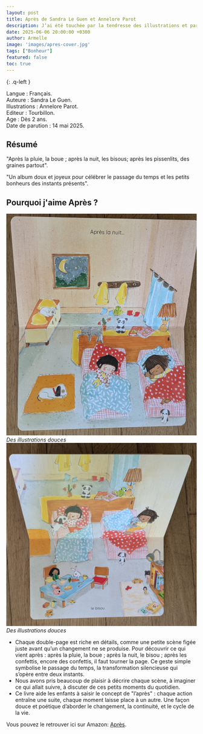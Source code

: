 ```yaml
---
layout: post
title: Après de Sandra Le Guen et Annelore Parot
description: J’ai été touchée par la tendresse des illustrations et par cette belle manière d’observer le temps qui passe, tout en subtilité.
date: 2025-06-06 20:00:00 +0300
author: Armelle
image: 'images/apres-cover.jpg'
tags: ["Bonheur"]
featured: false
toc: true
---
```


{: .q-left }

Langue : Français.            
Auteure : Sandra Le Guen.  
Illustrations : Annelore Parot.      
Editeur : Tourbillon.          
Age : Dès 2 ans.                   
Date de parution : 14 mai 2025.     

## Résumé

"Après la pluie, la boue ; après la nuit, les bisous; après les pissenlits, des graines partout".

"Un album doux et joyeux pour célébrer le passage du temps et les petits bonheurs des instants présents".

## Pourquoi j'aime Après ?

![Des doubles pages](images/apres-int-1.jpg)
*Des illustrations douces*
![La suite](images/apres-int-2.jpg)
*Des illustrations douces*
- Chaque double-page est riche en détails, comme une petite scène figée juste avant qu’un changement ne se produise. Pour découvrir ce qui vient après : après la pluie, la boue ; après la nuit, le bisou ; après les confettis, encore des confettis, il faut tourner la page. Ce geste simple symbolise le passage du temps, la transformation silencieuse qui s’opère entre deux instants.
- Nous avons pris beaucoup de plaisir à décrire chaque scène, à imaginer ce qui allait suivre, à discuter de ces petits moments du quotidien.
- Ce livre aide les enfants à saisir le concept de "l’après" : chaque action entraîne une suite, chaque moment laisse place à un autre. Une façon douce et poétique d’aborder le changement, la continuité, et le cycle de la vie.

Vous pouvez le retrouver ici sur Amazon: [Après](https://amzn.to/40t6uMP). 